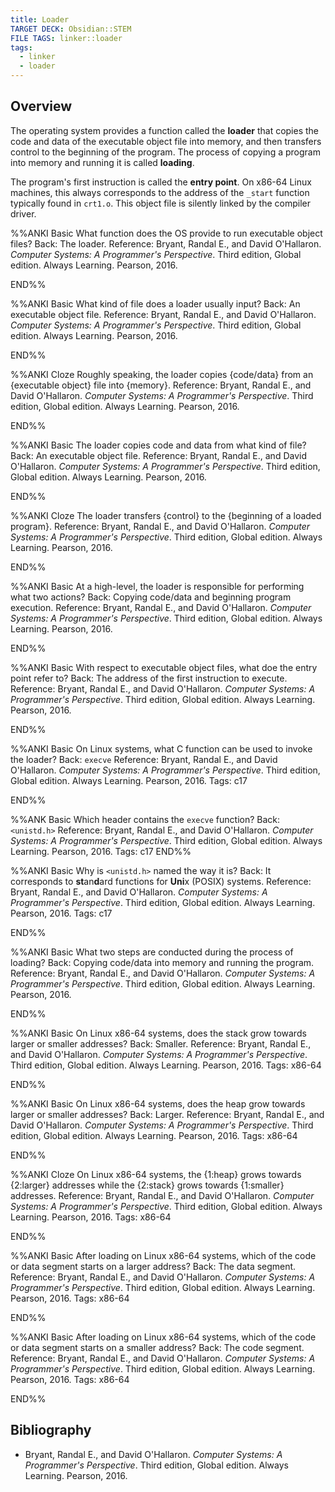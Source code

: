 ```yaml
---
title: Loader
TARGET DECK: Obsidian::STEM
FILE TAGS: linker::loader
tags:
  - linker
  - loader
---
```


## Overview

The operating system provides a function called the **loader** that copies the code and data of the executable object file into memory, and then transfers control to the beginning of the program. The process of copying a program into memory and running it is called **loading**.

The program's first instruction is called the **entry point**. On x86-64 Linux machines, this always corresponds to the address of the `_start` function typically found in `crt1.o`. This object file is silently linked by the compiler driver.

%%ANKI
Basic
What function does the OS provide to run executable object files?
Back: The loader.
Reference: Bryant, Randal E., and David O'Hallaron. *Computer Systems: A Programmer's Perspective*. Third edition, Global edition. Always Learning. Pearson, 2016.
<!--ID: 1733607099593-->
END%%

%%ANKI
Basic
What kind of file does a loader usually input?
Back: An executable object file.
Reference: Bryant, Randal E., and David O'Hallaron. *Computer Systems: A Programmer's Perspective*. Third edition, Global edition. Always Learning. Pearson, 2016.
<!--ID: 1733607099598-->
END%%

%%ANKI
Cloze
Roughly speaking, the loader copies {code/data} from an {executable object} file into {memory}.
Reference: Bryant, Randal E., and David O'Hallaron. *Computer Systems: A Programmer's Perspective*. Third edition, Global edition. Always Learning. Pearson, 2016.
<!--ID: 1733607099604-->
END%%

%%ANKI
Basic
The loader copies code and data from what kind of file?
Back: An executable object file.
Reference: Bryant, Randal E., and David O'Hallaron. *Computer Systems: A Programmer's Perspective*. Third edition, Global edition. Always Learning. Pearson, 2016.
<!--ID: 1733607099609-->
END%%

%%ANKI
Cloze
The loader transfers {control} to the {beginning of a loaded program}.
Reference: Bryant, Randal E., and David O'Hallaron. *Computer Systems: A Programmer's Perspective*. Third edition, Global edition. Always Learning. Pearson, 2016.
<!--ID: 1733607099619-->
END%%

%%ANKI
Basic
At a high-level, the loader is responsible for performing what two actions?
Back: Copying code/data and beginning program execution.
Reference: Bryant, Randal E., and David O'Hallaron. *Computer Systems: A Programmer's Perspective*. Third edition, Global edition. Always Learning. Pearson, 2016.
<!--ID: 1733607099625-->
END%%

%%ANKI
Basic
With respect to executable object files, what doe the entry point refer to?
Back: The address of the first instruction to execute.
Reference: Bryant, Randal E., and David O'Hallaron. *Computer Systems: A Programmer's Perspective*. Third edition, Global edition. Always Learning. Pearson, 2016.
<!--ID: 1738637653626-->
END%%

%%ANKI
Basic
On Linux systems, what C function can be used to invoke the loader?
Back: `execve`
Reference: Bryant, Randal E., and David O'Hallaron. *Computer Systems: A Programmer's Perspective*. Third edition, Global edition. Always Learning. Pearson, 2016.
Tags: c17
<!--ID: 1741298168029-->
END%%

%%ANK
Basic
Which header contains the `execve` function?
Back: `<unistd.h>`
Reference: Bryant, Randal E., and David O'Hallaron. *Computer Systems: A Programmer's Perspective*. Third edition, Global edition. Always Learning. Pearson, 2016.
Tags: c17
END%%

%%ANKI
Basic
Why is `<unistd.h>` named the way it is?
Back: It corresponds to **st**an**d**ard functions for **Uni**x (POSIX) systems.
Reference: Bryant, Randal E., and David O'Hallaron. *Computer Systems: A Programmer's Perspective*. Third edition, Global edition. Always Learning. Pearson, 2016.
Tags: c17
<!--ID: 1741298168032-->
END%%

%%ANKI
Basic
What two steps are conducted during the process of loading?
Back: Copying code/data into memory and running the program.
Reference: Bryant, Randal E., and David O'Hallaron. *Computer Systems: A Programmer's Perspective*. Third edition, Global edition. Always Learning. Pearson, 2016.
<!--ID: 1741298168033-->
END%%

%%ANKI
Basic
On Linux x86-64 systems, does the stack grow towards larger or smaller addresses?
Back: Smaller.
Reference: Bryant, Randal E., and David O'Hallaron. *Computer Systems: A Programmer's Perspective*. Third edition, Global edition. Always Learning. Pearson, 2016.
Tags: x86-64
<!--ID: 1741298168034-->
END%%

%%ANKI
Basic
On Linux x86-64 systems, does the heap grow towards larger or smaller addresses?
Back: Larger.
Reference: Bryant, Randal E., and David O'Hallaron. *Computer Systems: A Programmer's Perspective*. Third edition, Global edition. Always Learning. Pearson, 2016.
Tags: x86-64
<!--ID: 1741298168036-->
END%%

%%ANKI
Cloze
On Linux x86-64 systems, the {1:heap} grows towards {2:larger} addresses while the {2:stack} grows towards {1:smaller} addresses.
Reference: Bryant, Randal E., and David O'Hallaron. *Computer Systems: A Programmer's Perspective*. Third edition, Global edition. Always Learning. Pearson, 2016.
Tags: x86-64
<!--ID: 1741298168037-->
END%%

%%ANKI
Basic
After loading on Linux x86-64 systems, which of the code or data segment starts on a larger address?
Back: The data segment.
Reference: Bryant, Randal E., and David O'Hallaron. *Computer Systems: A Programmer's Perspective*. Third edition, Global edition. Always Learning. Pearson, 2016.
Tags: x86-64
<!--ID: 1741298168038-->
END%%

%%ANKI
Basic
After loading on Linux x86-64 systems, which of the code or data segment starts on a smaller address?
Back: The code segment.
Reference: Bryant, Randal E., and David O'Hallaron. *Computer Systems: A Programmer's Perspective*. Third edition, Global edition. Always Learning. Pearson, 2016.
Tags: x86-64
<!--ID: 1741298168039-->
END%%

## Bibliography

* Bryant, Randal E., and David O'Hallaron. *Computer Systems: A Programmer's Perspective*. Third edition, Global edition. Always Learning. Pearson, 2016.